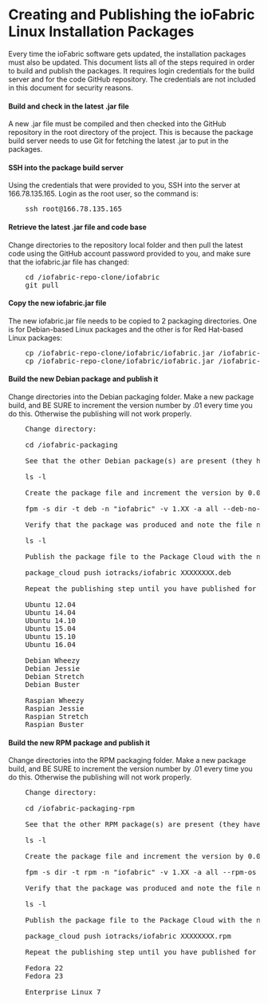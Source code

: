 # Creating and Publishing the ioFabric Linux Installation Packages

Every time the ioFabric software gets updated, the installation packages must also be updated. This document lists all of the steps required in order to build and publish the packages. It requires login credentials for the build server and for the code GitHub repository. The credentials are not included in this document for security reasons.

#### Build and check in the latest .jar file

A new .jar file must be compiled and then checked into the GitHub repository in the root directory of the project. This is because the package build server needs to use Git for fetching the latest .jar to put in the packages.

#### SSH into the package build server

Using the credentials that were provided to you, SSH into the server at 166.78.135.165. Login as the root user, so the command is:

<pre>
	ssh root@166.78.135.165
</pre>


#### Retrieve the latest .jar file and code base

Change directories to the repository local folder and then pull the latest code using the GitHub account password provided to you, and make sure that the iofabric.jar file has changed:

<pre>
	cd /iofabric-repo-clone/iofabric
	git pull
</pre>


#### Copy the new iofabric.jar file

The new iofabric.jar file needs to be copied to 2 packaging directories. One is for Debian-based Linux packages and the other is for Red Hat-based Linux packages:

<pre>
	cp /iofabric-repo-clone/iofabric/iofabric.jar /iofabric-packaging/usr/bin/iofabric.jar
	cp /iofabric-repo-clone/iofabric/iofabric.jar /iofabric-packaging-rpm/usr/bin/iofabric.jar
</pre>


#### Build the new Debian package and publish it

Change directories into the Debian packaging folder. Make a new package build, and BE SURE to increment the version number by .01 every time you do this. Otherwise the publishing will not work properly.

<pre>
	Change directory:

	cd /iofabric-packaging
	
	See that the other Debian package(s) are present (they have a .deb file extension) and note the current highest version number:

	ls -l

	Create the package file and increment the version by 0.01:

	fpm -s dir -t deb -n "iofabric" -v 1.XX -a all --deb-no-default-config-files --after-install debian.sh etc usr var

	Verify that the package was produced and note the file name:

	ls -l

	Publish the package file to the Package Cloud with the new file name:

	package_cloud push iotracks/iofabric XXXXXXXX.deb

	Repeat the publishing step until you have published for all of the following Linux versions:

	Ubuntu 12.04
	Ubuntu 14.04
	Ubuntu 14.10
	Ubuntu 15.04
	Ubuntu 15.10
	Ubuntu 16.04

	Debian Wheezy
	Debian Jessie
	Debian Stretch
	Debian Buster

	Raspian Wheezy
	Raspian Jessie
	Raspian Stretch
	Raspian Buster
</pre>


#### Build the new RPM package and publish it

Change directories into the RPM packaging folder. Make a new package build, and BE SURE to increment the version number by .01 every time you do this. Otherwise the publishing will not work properly.

<pre>
	Change directory:

	cd /iofabric-packaging-rpm
	
	See that the other RPM package(s) are present (they have a .rpm file extension) and note the current highest version number:

	ls -l

	Create the package file and increment the version by 0.01:

	fpm -s dir -t rpm -n "iofabric" -v 1.XX -a all --rpm-os 'linux' --after-install rpm.sh etc usr var

	Verify that the package was produced and note the file name:

	ls -l

	Publish the package file to the Package Cloud with the new file name:

	package_cloud push iotracks/iofabric XXXXXXXX.rpm

	Repeat the publishing step until you have published for all of the following Linux versions:

	Fedora 22
	Fedora 23

	Enterprise Linux 7
</pre>


